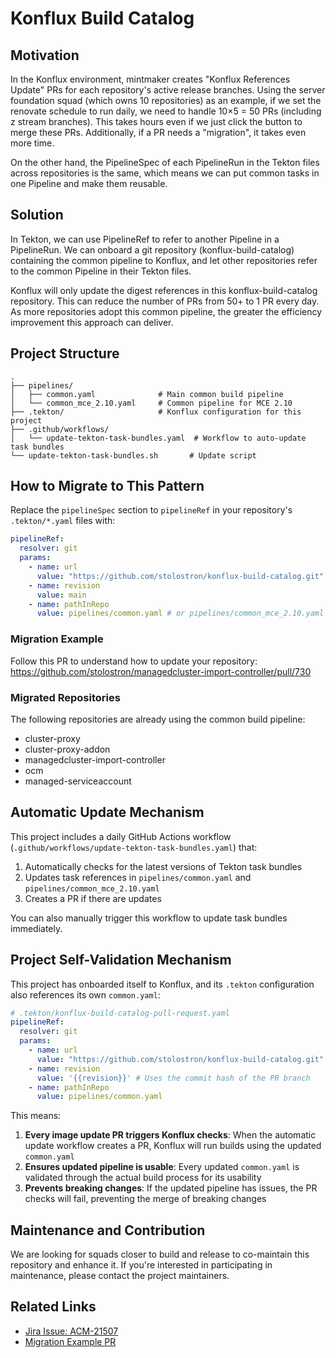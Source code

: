 # Konflux Build Catalog

## Motivation

In the Konflux environment, mintmaker creates "Konflux References Update" PRs for each repository's active release branches. Using the server foundation squad (which owns 10 repositories) as an example, if we set the renovate schedule to run daily, we need to handle 10×5 = 50 PRs (including z stream branches). This takes hours even if we just click the button to merge these PRs. Additionally, if a PR needs a "migration", it takes even more time.

On the other hand, the PipelineSpec of each PipelineRun in the Tekton files across repositories is the same, which means we can put common tasks in one Pipeline and make them reusable.

## Solution

In Tekton, we can use PipelineRef to refer to another Pipeline in a PipelineRun. We can onboard a git repository (konflux-build-catalog) containing the common pipeline to Konflux, and let other repositories refer to the common Pipeline in their Tekton files.

Konflux will only update the digest references in this konflux-build-catalog repository. This can reduce the number of PRs from 50+ to 1 PR every day. As more repositories adopt this common pipeline, the greater the efficiency improvement this approach can deliver.

## Project Structure

```
.
├── pipelines/
│   ├── common.yaml              # Main common build pipeline
│   └── common_mce_2.10.yaml     # Common pipeline for MCE 2.10
├── .tekton/                     # Konflux configuration for this project
├── .github/workflows/
│   └── update-tekton-task-bundles.yaml  # Workflow to auto-update task bundles
└── update-tekton-task-bundles.sh       # Update script
```

## How to Migrate to This Pattern

Replace the `pipelineSpec` section to `pipelineRef` in your repository's `.tekton/*.yaml` files with:

```yaml
pipelineRef:
  resolver: git
  params:
    - name: url
      value: "https://github.com/stolostron/konflux-build-catalog.git"
    - name: revision
      value: main
    - name: pathInRepo
      value: pipelines/common.yaml # or pipelines/common_mce_2.10.yaml for MCE 2.10 branches
```

### Migration Example

Follow this PR to understand how to update your repository: https://github.com/stolostron/managedcluster-import-controller/pull/730

### Migrated Repositories

The following repositories are already using the common build pipeline:
- cluster-proxy
- cluster-proxy-addon
- managedcluster-import-controller
- ocm
- managed-serviceaccount

## Automatic Update Mechanism

This project includes a daily GitHub Actions workflow (`.github/workflows/update-tekton-task-bundles.yaml`) that:

1. Automatically checks for the latest versions of Tekton task bundles
2. Updates task references in `pipelines/common.yaml` and `pipelines/common_mce_2.10.yaml`
3. Creates a PR if there are updates

You can also manually trigger this workflow to update task bundles immediately.

## Project Self-Validation Mechanism

This project has onboarded itself to Konflux, and its `.tekton` configuration also references its own `common.yaml`:

```yaml
# .tekton/konflux-build-catalog-pull-request.yaml
pipelineRef:
  resolver: git
  params:
    - name: url
      value: "https://github.com/stolostron/konflux-build-catalog.git"
    - name: revision
      value: '{{revision}}' # Uses the commit hash of the PR branch
    - name: pathInRepo
      value: pipelines/common.yaml
```

This means:

1. **Every image update PR triggers Konflux checks**: When the automatic update workflow creates a PR, Konflux will run builds using the updated `common.yaml`
2. **Ensures updated pipeline is usable**: Every updated `common.yaml` is validated through the actual build process for its usability
3. **Prevents breaking changes**: If the updated pipeline has issues, the PR checks will fail, preventing the merge of breaking changes

## Maintenance and Contribution

We are looking for squads closer to build and release to co-maintain this repository and enhance it. If you're interested in participating in maintenance, please contact the project maintainers.

## Related Links

- [Jira Issue: ACM-21507](https://issues.redhat.com/browse/ACM-21507)
- [Migration Example PR](https://github.com/stolostron/managedcluster-import-controller/pull/730)
